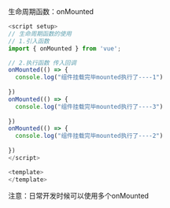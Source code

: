 生命周期函数：onMounted



```js
<script setup>
// 生命周期函数的使用
// 1.引入函数
import { onMounted } from 'vue';

// 2.执行函数 传入回调
onMounted(() => {
  console.log("组件挂载完毕mounted执行了----1")
  
})
onMounted(() => {
  console.log("组件挂载完毕mounted执行了----3")
  
})
onMounted(() => {
  console.log("组件挂载完毕mounted执行了----2")
  
})
</script>

<template>
</template>
```

注意：日常开发时候可以使用多个onMounted
